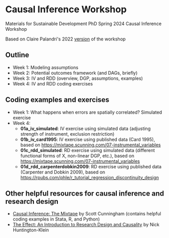 # Causal Inference Workshop
Materials for Sustainable Development PhD Spring 2024 Causal Inference Workshop 

Based on Claire Palandri's 2022 [version](https://clairepalandri.github.io/docs/CIworkshop_syllabus.pdf) of the workshop

## Outline
- Week 1: Modeling assumptions
- Week 2: Potential outcomes framework (and DAGs, briefly)
- Week 3: IV and RDD (overview, DGP, assumptions, examples)
- Week 4: IV and RDD coding exercises 


## Coding examples and exercises 
- Week 1: What happens when errors are spatially correlated? Simulated exercise
- Week 4:
  - __01a_iv_simulated__: IV exercise using simulated data (adjusting strength of instrument, exclusion restriction)
  - __01b_iv_card1995__: IV exercise using published data (Card 1995), based on https://mixtape.scunning.com/07-instrumental_variables
  - __01c_rdd_simulated__: RD exercise using simulated data (different functional forms of X, non-linear DGP, etc.), based on https://mixtape.scunning.com/07-instrumental_variables
  - __01d_rdd_carpenterdobkin2009__: RD exercise using published data (Carpenter and Dobkin 2009), based on https://rpubs.com/phle/r_tutorial_regression_discontinuity_design


## Other helpful resources for causal inference and research design 
- [Causal Inference: The Mixtape](https://mixtape.scunning.com/) by Scott Cunningham (contains helpful coding examples in Stata, R, and Python)
- [The Effect: An Introduction to Research Design and Causality](https://theeffectbook.net/index.html) by Nick Huntington-Klein
